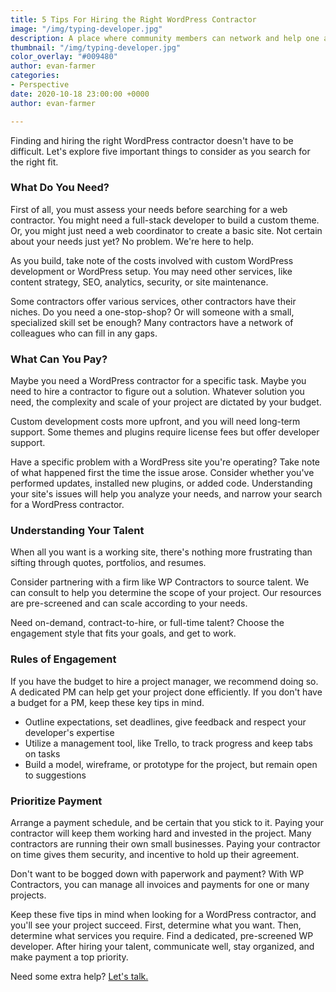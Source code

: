 ```yaml
---
title: 5 Tips For Hiring the Right WordPress Contractor
image: "/img/typing-developer.jpg"
description: A place where community members can network and help one another
thumbnail: "/img/typing-developer.jpg"
color_overlay: "#009480"
author: evan-farmer
categories:
- Perspective
date: 2020-10-18 23:00:00 +0000
author: evan-farmer

---
```

Finding and hiring the right WordPress contractor doesn't have to be difficult. Let's explore five important things to consider as you search for the right fit.

### What Do You Need?

First of all, you must assess your needs before searching for a web contractor. You might need a full-stack developer to build a custom theme. Or, you might just need a web coordinator to create a basic site. Not certain about your needs just yet? No problem. We're here to help.

As you build, take note of the costs involved with custom WordPress development or WordPress setup. You may need other services, like content strategy, SEO, analytics, security, or site maintenance.

Some contractors offer various services, other contractors have their niches. Do you need a one-stop-shop? Or will someone with a small, specialized skill set be enough? Many contractors have a network of colleagues who can fill in any gaps.

### What Can You Pay?

Maybe you need a WordPress contractor for a specific task. Maybe you need to hire a contractor to figure out a solution. Whatever solution you need, the complexity and scale of your project are dictated by your budget.

Custom development costs more upfront, and you will need long-term support. Some themes and plugins require license fees but offer developer support.

Have a specific problem with a WordPress site you're operating? Take note of what happened first the time the issue arose. Consider whether you've performed updates, installed new plugins, or added code. Understanding your site's issues will help you analyze your needs, and narrow your search for a WordPress contractor.

### Understanding Your Talent

When all you want is a working site, there's nothing more frustrating than sifting through quotes, portfolios, and resumes.

Consider partnering with a firm like WP Contractors to source talent. We can consult to help you determine the scope of your project. Our resources are pre-screened and can scale according to your needs.

Need on-demand, contract-to-hire, or full-time talent? Choose the engagement style that fits your goals, and get to work.

### Rules of Engagement

If you have the budget to hire a project manager, we recommend doing so. A dedicated PM can help get your project done efficiently. If you don't have a budget for a PM, keep these key tips in mind.

* Outline expectations, set deadlines, give feedback and respect your developer's expertise
* Utilize a management tool, like Trello, to track progress and keep tabs on tasks
* Build a model, wireframe, or prototype for the project, but remain open to suggestions

### Prioritize Payment

Arrange a payment schedule, and be certain that you stick to it. Paying your contractor will keep them working hard and invested in the project. Many contractors are running their own small businesses. Paying your contractor on time gives them security, and incentive to hold up their agreement.

Don't want to be bogged down with paperwork and payment? With WP Contractors, you can manage all invoices and payments for one or many projects.

Keep these five tips in mind when looking for a WordPress contractor, and you'll see your project succeed. First, determine what you want. Then, determine what services you require. Find a dedicated, pre-screened WP developer. After hiring your talent, communicate well, stay organized, and make payment a top priority.

Need some extra help? [Let's talk.](https://esteemed.io/get-a-quote/)